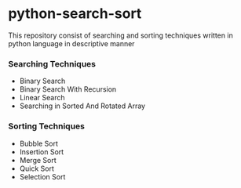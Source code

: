 # python-search-sort
This repository consist of searching and sorting techniques written in python language in descriptive manner

### Searching Techniques  ###
* Binary Search
* Binary Search With Recursion
* Linear Search
* Searching in Sorted And Rotated Array

### Sorting Techniques  ###
* Bubble Sort
* Insertion Sort
* Merge Sort
* Quick Sort
* Selection Sort
